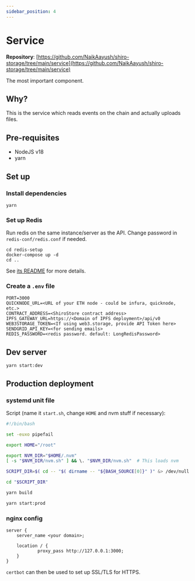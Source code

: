 ```yaml
---
sidebar_position: 4
---
```


# Service

**Repository**: [https://github.com/NaikAayush/shiro-storage/tree/main/service](https://github.com/NaikAayush/shiro-storage/tree/main/service)

The most important component.

## Why?

This is the service which reads events on the chain and actually uploads files.

## Pre-requisites

- NodeJS v18
- yarn

## Set up

### Install dependencies

```
yarn
```

### Set up Redis

Run redis on the same instance/server as the API. Change password in `redis-conf/redis.conf` if needed.
```
cd redis-setup
docker-compose up -d
cd ..
```

See [its README](https://github.com/NaikAayush/shiro-storage/tree/main/service/redis-setup#readme) for more details.

### Create a `.env` file

```
PORT=3000
QUICKNODE_URL=<URL of your ETH node - could be infura, quicknode, etc.>
CONTRACT_ADDRESS=<ShiroStore contract address>
IPFS_GATEWAY_URL=https://<Domain of IPFS deployment>/api/v0
WEB3STORAGE_TOKEN=<If using web3.storage, provide API Token here>
SENDGRID_API_KEY=<for sending emails>
REDIS_PASSWORD=<redis password. default: LongRedisPassword>
```

## Dev server

```
yarn start:dev
```

## Production deployment

### systemd unit file

Script (name it `start.sh`, change `HOME` and nvm stuff if necessary):
```bash
#!/bin/bash

set -euxo pipefail

export HOME="/root"

export NVM_DIR="$HOME/.nvm"
[ -s "$NVM_DIR/nvm.sh" ] && \. "$NVM_DIR/nvm.sh"  # This loads nvm

SCRIPT_DIR=$( cd -- "$( dirname -- "${BASH_SOURCE[0]}" )" &> /dev/null && pwd )

cd "$SCRIPT_DIR"

yarn build

yarn start:prod
```

### nginx config

```nginx
server {
    server_name <your domain>;

    location / {
            proxy_pass http://127.0.0.1:3000;
    }
}
```

`certbot` can then be used to set up SSL/TLS for HTTPS.
